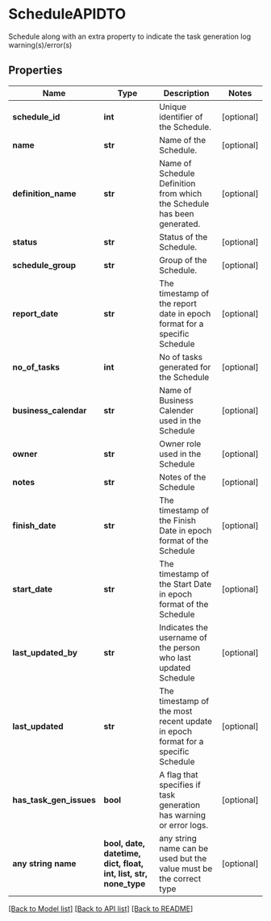 # ScheduleAPIDTO

Schedule along with an extra property to indicate the task generation log warning(s)/error(s)

## Properties
Name | Type | Description | Notes
------------ | ------------- | ------------- | -------------
**schedule_id** | **int** | Unique identifier of the Schedule. | [optional] 
**name** | **str** | Name of the Schedule. | [optional] 
**definition_name** | **str** | Name of Schedule Definition from which the Schedule has been generated. | [optional] 
**status** | **str** | Status of the Schedule. | [optional] 
**schedule_group** | **str** | Group of the Schedule. | [optional] 
**report_date** | **str** | The timestamp of the report date in epoch format for a specific Schedule | [optional] 
**no_of_tasks** | **int** | No of tasks generated for the Schedule | [optional] 
**business_calendar** | **str** | Name of Business Calender used in the Schedule | [optional] 
**owner** | **str** | Owner role used in the Schedule | [optional] 
**notes** | **str** | Notes of the Schedule | [optional] 
**finish_date** | **str** | The timestamp of the Finish Date in epoch format of the Schedule | [optional] 
**start_date** | **str** | The timestamp of the Start Date in epoch format of the Schedule | [optional] 
**last_updated_by** | **str** | Indicates the username of the person who last updated Schedule | [optional] 
**last_updated** | **str** | The timestamp of the most recent update in epoch format for a specific Schedule | [optional] 
**has_task_gen_issues** | **bool** | A flag that specifies if task generation has warning or error logs. | [optional] 
**any string name** | **bool, date, datetime, dict, float, int, list, str, none_type** | any string name can be used but the value must be the correct type | [optional]

[[Back to Model list]](../README.md#documentation-for-models) [[Back to API list]](../README.md#documentation-for-api-endpoints) [[Back to README]](../README.md)


